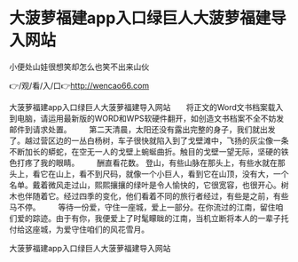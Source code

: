 # 大菠萝福建app入口绿巨人大菠萝福建导入网站
小便处山娃很想笑却怎么也笑不出来山伙

👉/观/看/入/口👉http://wencao66.com

大菠萝福建app入口绿巨人大菠萝福建导入网站　　将正文的Word文书档案载入到电脑，请运用最新版的WORD和WPS软硬件翻开，如创造文书档案不全不妨发邮件到请求处置。
　　第二天清晨，太阳还没有露出完整的身子，我们就出发了。越过营区边的一丛白杨树，车子很快就陷入到了戈壁滩中，飞扬的灰尘像一条不断加长的蟒蛇，在空无一人的戈壁上蜿蜒曲折。触目的戈壁一望无际，坚硬的铁色打疼了我的眼睛。
　　酬直看花数。
登山，有些山脉在那头上，有些水就在那头上，看它在山上，看不到尺码，就像一个小巨人，看到它在山顶，没有大，一个名单。戴着微风走过山，熙熙攘攘的绿叶是令人愉快的，它很宽容，也很开心。树木也伴随着它。经过四季的变化，他们看着不同的旅行者经过，有些是之前，有些马不停。
　　等待一份爱，守住一座城，爱上一部分。在你流过的江南，留住咱们爱的踪迹。由于有你，我便爱上了时髦矇眬的江南，当机立断将本人的一辈子托付给这座城，为爱守住咱们的风花雪月。

大菠萝福建app入口绿巨人大菠萝福建导入网站
